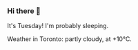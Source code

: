 ### Hi there :wave:

It's Tuesday! I'm probably sleeping.

Weather in Toronto: partly cloudy, at +10°C.

